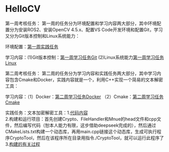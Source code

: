 # HelloCV
第一周考核任务：
第一周的任务分为环境配置和学习内容两大部分，其中环境配置分为安装ROS2、安装OpenCV 4.5.x、配置VS Code开发环境和配置Git，学习又分为Git版本控制和Linux系统能力：

环境配置：[第一周实践任务](https://www.yuque.com/u59681589/gfp4qw/aiots6cvfhaefxnl)

学习内容：(1)Git版本控制：[第一周学习任务Git](https://www.yuque.com/u59681589/gfp4qw/id9uq0uo2c9zlu7i) (2)Linux系统能力[第一周学习任务Linux](https://www.yuque.com/u59681589/gfp4qw/ngv7fvm8ygsfeo4n)

第二周考核任务：
第二周的任务分为学习内容和实践任务两大部分，其中学习内容包含Cmake和Docker，实践内容就是一个，利用C++实现一个简易的文本解密工具：

学习内容：（1）Docker：[第二周学习任务Docker](https://www.yuque.com/u59681589/gfp4qw/tht40cnx0qsxigoq)  （2）Cmake：[第二周学习任务Cmake](https://www.yuque.com/u59681589/gfp4qw/huqq9lalvdebriht)

实践任务：文本加密解密工具：1.[代码内容](https://www.yuque.com/u59681589/gfp4qw/wfh04cbsvgo60nta)  
2.构建和运行项目：首先创建Crypto、FileHandler和Mnue的head文件和cpp文件，然后编写代码（恕本人能力有限，这步借助deepseek完成的），然后通过CMakeLists.txt构建一个动态库，再用main.cpp链接这个动态库，生成可执行程序CryptoTool，然后在该程序所在目录用指令./CryptoTool，就可以运行此程序了  
3.[构建的有关过程](https://www.yuque.com/u59681589/gfp4qw/bgbgeilw329hfgh2)
